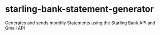 # starling-bank-statement-generator

Generates and sends monthly Statements using the Starling Bank API and Gmail API

